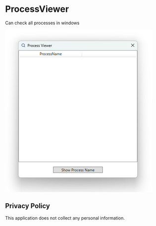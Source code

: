# ProcessViewer
Can check all processes in windows

![RunningPic](MainWindow.png)

## Privacy Policy
This application does not collect any personal information.
